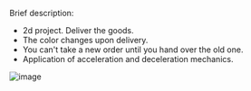 Brief description: 
* 2d project. Deliver the goods. 
* The color changes upon delivery. 
* You can't take a new order until you hand over the old one. 
* Application of acceleration and deceleration mechanics.

![image](https://github.com/ZeRcooI/DeliveryDriver/assets/94679102/9e66f473-1288-495e-8306-3db21f59441b)
